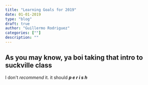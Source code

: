 ```yaml
---
title: "Learning Goals for 2019"
date: 01-01-2019
type: "blog"
draft: true
author: "Guillermo Rodriguez"
categories: [""]
description: ""
---
```


## As you may know, ya boi taking that intro to suckville class

I don't *recommend* it. it should ***p e r i s h***